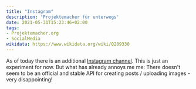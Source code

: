 ```yaml
---
title: "Instagram"
description: 'Projektemacher für unterwegs'
date: 2021-05-31T15:23:46+02:00
tags:
- Projektemacher.org
- SocialMedia
wikidata: https://www.wikidata.org/wiki/Q209330
---
```

As of today there is an additional <i class="insta-inline"></i> [Instagram channel](https://www.instagram.com/projektemacher/). This is just an experiment for now. But what has already annoys me me: There doesn't seem to be an official and stable API for creating posts / uploading images - very disappointing!
